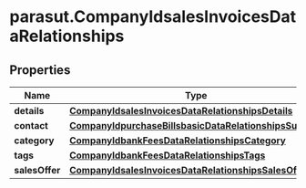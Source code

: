 # parasut.CompanyIdsalesInvoicesDataRelationships

## Properties
Name | Type | Description | Notes
------------ | ------------- | ------------- | -------------
**details** | [**CompanyIdsalesInvoicesDataRelationshipsDetails**](CompanyIdsalesInvoicesDataRelationshipsDetails.md) |  | [optional] 
**contact** | [**CompanyIdpurchaseBillsbasicDataRelationshipsSupplier**](CompanyIdpurchaseBillsbasicDataRelationshipsSupplier.md) |  | [optional] 
**category** | [**CompanyIdbankFeesDataRelationshipsCategory**](CompanyIdbankFeesDataRelationshipsCategory.md) |  | [optional] 
**tags** | [**CompanyIdbankFeesDataRelationshipsTags**](CompanyIdbankFeesDataRelationshipsTags.md) |  | [optional] 
**salesOffer** | [**CompanyIdsalesInvoicesDataRelationshipsSalesOffer**](CompanyIdsalesInvoicesDataRelationshipsSalesOffer.md) |  | [optional] 


